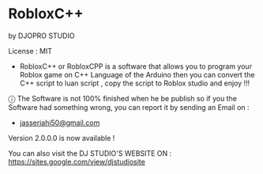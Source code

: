 # RobloxC++
by DJOPRO STUDIO

License : MIT

- RobloxC++ or RobloxCPP is a software that allows you to program your Roblox game on C++ Language of the Arduino then you can convert the C++ script to luan script , copy the script to Roblox studio and enjoy !!! 

ⓘ  The Software is not 100% finished when he be publish so if you the Software had something wrong, you can report it by sending an Email on :
- jasseriahi50@gmail.com

Version 2.0.0.0 is now available !

You can also visit the DJ STUDIO'S WEBSITE ON : https://sites.google.com/view/djstudiosite
